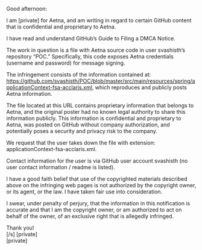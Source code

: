 Good afternoon:

I am [private] for Aetna, and am writing in regard to certain GitHub content that is confidential and proprietary to Aetna.

I have read and understand GitHub’s Guide to Filing a DMCA Notice.

The work in question is a file with Aetna source code in user svashisth’s repository “POC.” Specifically, this code exposes Aetna credentials (username and password) for message signing.

The infringement consists of the information contained at: https://github.com/svashisth/POC/blob/master/src/main/resources/spring/applicationContext-fsa-acclaris.xml, which reproduces and publicly posts Aetna information.

The file located at this URL contains proprietary information that belongs to Aetna, and the original poster had no known legal authority to share this information publicly. This information is confidential and proprietary to Aetna, was posted on GitHub without company authorization, and potentially poses a security and privacy risk to the company.

We request that the user takes down the file with extension: applicationContext-fsa-acclaris.xml.

Contact information for the user is via GitHub user account svashisth (no user contact information / readme is listed).

I have a good faith belief that use of the copyrighted materials described above on the infringing web pages is not authorized by the copyright owner, or its agent, or the law. I have taken fair use into consideration.

I swear, under penalty of perjury, that the information in this notification is accurate and that I am the copyright owner, or am authorized to act on behalf of the owner, of an exclusive right that is allegedly infringed.

Thank you!  
[/s] [private]  
[private]  
